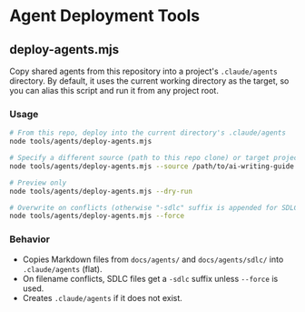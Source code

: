 # Agent Deployment Tools

## deploy-agents.mjs

Copy shared agents from this repository into a project's `.claude/agents` directory. By default,
it uses the current working directory as the target, so you can alias this script and run it from
any project root.

### Usage
```bash
# From this repo, deploy into the current directory's .claude/agents
node tools/agents/deploy-agents.mjs

# Specify a different source (path to this repo clone) or target project
node tools/agents/deploy-agents.mjs --source /path/to/ai-writing-guide --target /path/to/project

# Preview only
node tools/agents/deploy-agents.mjs --dry-run

# Overwrite on conflicts (otherwise "-sdlc" suffix is appended for SDLC duplicates)
node tools/agents/deploy-agents.mjs --force
```

### Behavior
- Copies Markdown files from `docs/agents/` and `docs/agents/sdlc/` into `.claude/agents` (flat).
- On filename conflicts, SDLC files get a `-sdlc` suffix unless `--force` is used.
- Creates `.claude/agents` if it does not exist.

